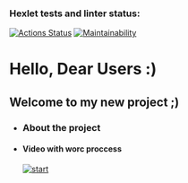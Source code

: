 ### Hexlet tests and linter status:
[![Actions Status](https://github.com/QupolTwoTimes/frontend-project-46/workflows/hexlet-check/badge.svg)](https://github.com/QupolTwoTimes/frontend-project-46/actions)
[![Maintainability](https://api.codeclimate.com/v1/badges/a8d6ee366154c48f5fab/maintainability)](https://codeclimate.com/github/QupolTwoTimes/frontend-project-46/maintainability)





# Hello, Dear Users :)
## Welcome to my new project ;)
* ### About the project

* #### Video with worc proccess
    [![start ](https://asciinema.org/a/563490.svg)](https://asciinema.org/a/563490)

   